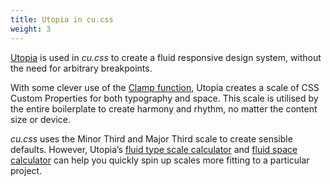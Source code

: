 ```yaml
---
title: Utopia in cu.css
weight: 3
---
```


[Utopia](https://utopia.fyi/) is used in _cu.css_ to create a fluid responsive design system, without the need for arbitrary breakpoints. 

With some clever use of the [Clamp function](https://developer.mozilla.org/en-US/docs/Web/CSS/clamp), Utopia creates a scale of CSS Custom Properties for both typography and space. This scale is utilised by the entire boilerplate to create harmony and rhythm, no matter the content size or device.

*cu.css* uses the Minor Third and Major Third scale to create sensible defaults. However, Utopia’s [fluid type scale calculator](https://utopia.fyi/type/calculator/) and [fluid space calculator](https://utopia.fyi/space/calculator/) can help you quickly spin up scales more fitting to a particular project.
